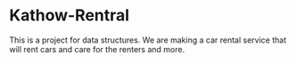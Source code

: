 # Kathow-Rentral
This is a project for data structures. We are making a car rental service that will rent cars and care for the renters and more. 
